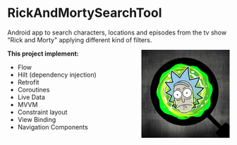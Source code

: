 # RickAndMortySearchTool

Android app to search characters, locations and episodes from the tv show "Rick and Morty" applying different kind of filters.

<p align="center">
    <img style="float:right;" src="https://github.com/ariel10aguero/RickAndMortySearchTool/blob/main/screenshots/rickandmorty_icon.png?raw=true" width="200 height="200" alt="Brook"/>
</p>

**This project implement:**

- Flow
- Hilt (dependency injection) 
- Retrofit
- Coroutines
- Live Data
- MVVM
- Constraint layout
- View Binding
- Navigation Components
